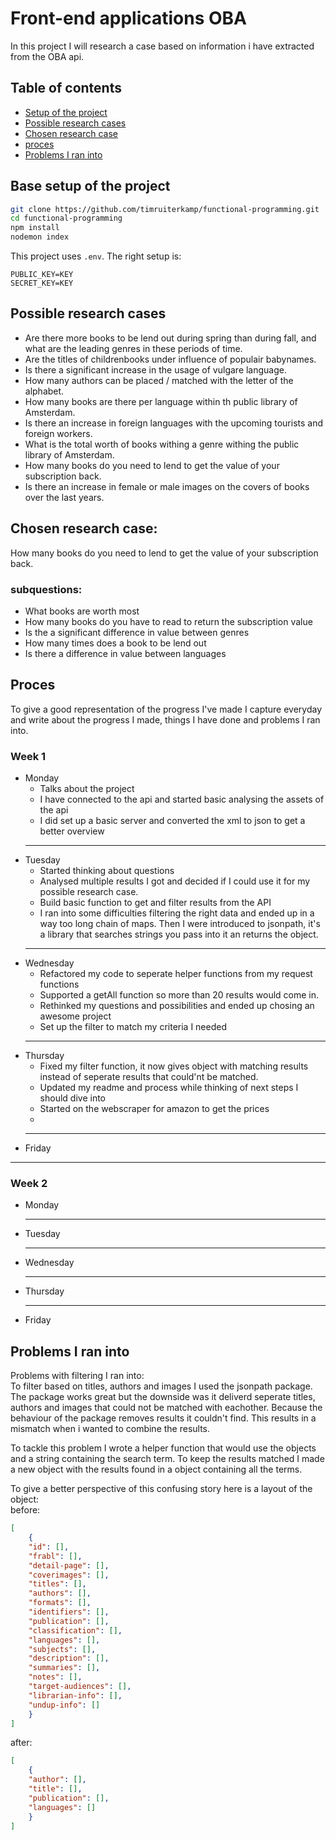 # Front-end applications OBA

In this project I will research a case based on information i have extracted from the OBA api.  
## Table of contents

* [Setup of the project](#Base)
* [Possible research cases](#possible)
* [Chosen research case](#chosen)
* [proces](#proces)
* [Problems I ran into](#problems)



## Base setup of the project

```bash
git clone https://github.com/timruiterkamp/functional-programming.git
cd functional-programming
npm install
nodemon index
```
This project uses `.env`. The right setup is:

```
PUBLIC_KEY=KEY
SECRET_KEY=KEY
```  
## Possible research cases

* Are there more books to be lend out during spring than during fall, and what are the leading genres in these periods of time.  
* Are the titles of childrenbooks under influence of populair babynames.   
* Is there a significant increase in the usage of vulgare language.  
* How many authors can be placed / matched with the letter of the alphabet.  
* How many books are there per language within th public library of Amsterdam.  
* Is there an increase in foreign languages with the upcoming tourists and foreign workers.  
* What is the total worth of books withing a genre withing the public library of Amsterdam.  
* How many books do you need to lend to get the value of your subscription back.  
* Is there an increase in female or male images on the covers of books over the last years.  

## Chosen research case:
How many books do you need to lend to get the value of your subscription back.  

### subquestions:
* What books are worth most
* How many books do you have to read to return the subscription value
* Is the a significant difference in value between genres
* How many times does a book to be lend out
* Is there a difference in value between languages
  
## Proces
To give a good representation of the progress I've made I capture everyday and write about the progress I made, things I have done and problems I ran into.  
### Week 1

-   Monday
    -   Talks about the project  
    -   I have connected to the api and started basic analysing the assets of the api  
    -   I did set up a basic server and converted the xml to json to get a better overview  
    ***
-   Tuesday
    -   Started thinking about questions  
    -   Analysed multiple results I got and decided if I could use it for my possible research case.  
    -   Build basic function to get and filter results from the API  
    -   I ran into some difficulties filtering the right data and ended up in a way too long chain of      maps. Then I were introduced to jsonpath, it's a library that searches strings you pass into       it an returns the object.
    ***
-   Wednesday
    -   Refactored my code to seperate helper functions from my request functions 
    -   Supported a getAll function so more than 20 results would come in.
    -   Rethinked my questions and possibilities and ended up chosing an awesome project
    -   Set up the filter to match my criteria I needed
    ***
-   Thursday
    -   Fixed my filter function, it now gives object with matching results instead of seperate            results that could'nt be matched.
    -   Updated my readme and process while thinking of next steps I should dive into
    -   Started on the webscraper for amazon to get the prices
    -    
    ***
-   Friday
   
---

### Week 2

-   Monday

    ***

-   Tuesday
   
    ***
-   Wednesday
    
    ***
-   Thursday
    
    ***
-   Friday
   
  
## Problems I ran into  
Problems with filtering I ran into:   
To filter based on titles, authors and images I used the jsonpath package. The package works great but the downside was it deliverd seperate titles, authors and images that could not be matched with eachother. Because the behaviour of the package removes results it couldn't find. This results in a mismatch when i wanted to combine the results.
  
To tackle this problem I wrote a helper function that would use the objects and a string containing the search term. To keep the results matched I made a new object with the results found in a object containing all the terms.

To give a better perspective of this confusing story here is a layout of the object:  
before:  
```JSON
[
    {
    "id": [],
    "frabl": [],
    "detail-page": [],
    "coverimages": [],
    "titles": [],
    "authors": [],
    "formats": [],
    "identifiers": [],
    "publication": [],
    "classification": [],
    "languages": [],
    "subjects": [],
    "description": [],
    "summaries": [],
    "notes": [],
    "target-audiences": [],
    "librarian-info": [],
    "undup-info": []
    }
]
```

after:  
```JSON
[
    {
    "author": [],
    "title": [],
    "publication": [],
    "languages": []
    }
]
```